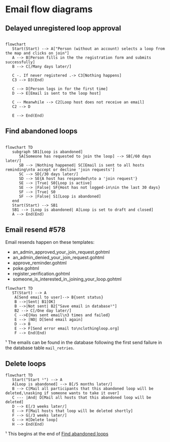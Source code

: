 # Email flow diagrams

## Delayed unregistered loop approval

```mermaid

flowchart
   Start(Start) --> A["Person (without an account) selects a loop from the map and clicks on join"]
   A --> B[Person fills in the the registration form and submits successfully]
   B --> C[/Many days later/]

   C -. If never registered .-> C3[Nothing happens]
   C3 --> D3(End)

   C --> D[Person logs in for the first time]
   D --> E[Email is sent to the loop host]

   C -- Meanwhile --> C2[Loop host does not receive an email]
   C2 --> D

   E --> End(End)

```

## Find abandoned loops

```mermaid

flowchart TD
   subgraph SB1[Loop is abandoned]
      SA[Someone has requested to join the loop] --> SB[/60 days later/]
      SB --> |Nothing happened| SC[Email is sent to all hosts reminding\nto accept or decline 'join requests']
      SC --> SD[/30 days later/]
      SD --> SE{A host has responded\nto a 'join request'}
      SE --> |True| S0[Loop is active]
      SE --> |False| SF{Host has not logged-in\nin the last 30 days}
      SF --> |True| S0
      SF --> |False| S1[Loop is abandoned]
   end
   Start(Start) --> SB1
   SB1 --> |Loop is abandoned| A[Loop is set to draft and closed]
   A --> End(End)

```

## Email resend #578

Email resends happen on these templates:

- an_admin_approved_your_join_request.gohtml
- an_admin_denied_your_join_request.gohtml
- approve_reminder.gohtml
- poke.gohtml
- register_verification.gohtml
- someone_is_interested_in_joining_your_loop.gohtml

```mermaid
flowchart TD
   ST(Start) --> A
    A[Send email to user]--> B{sent status}
    B -->|Sent| B1[OK]
    B -->|Not sent| B2["Save email in database¹"]
    B2 --> C[/One day later/]
    C -->E{Has sent email\n3 times and failed}
    E --> |NO| D[Send email again]
    D --> B
    E --> F[Send error email to\nclothingloop.org]
    F --> End(End)
```

¹ The emails can be found in the database following the first send failure in the database table `mail_retries`.

## Delete loops

```mermaid
flowchart TD
   Start("Start ¹") --> A
   A[Loop is abandoned] --> B[/5 months later/]
   B --> C[Mail all participants that this abandoned loop will be deleted,\nasking if someone wants to take it over]
   C --- |And| D[Mail all hosts that this abandoned loop will be deleted]
   D --> E[/3 weeks later/]
   E --> F[Mail hosts that loop will be deleted shortly]
   F --> G[/3 weeks later/]
   G --> H[Delete loop]
   H --> End(End)
```

¹ This begins at the end of [Find abandoned loops](https://github.com/the-clothing-loop/website/blob/main/server/docs/email_diagrams.md#find-abandoned-loops)
